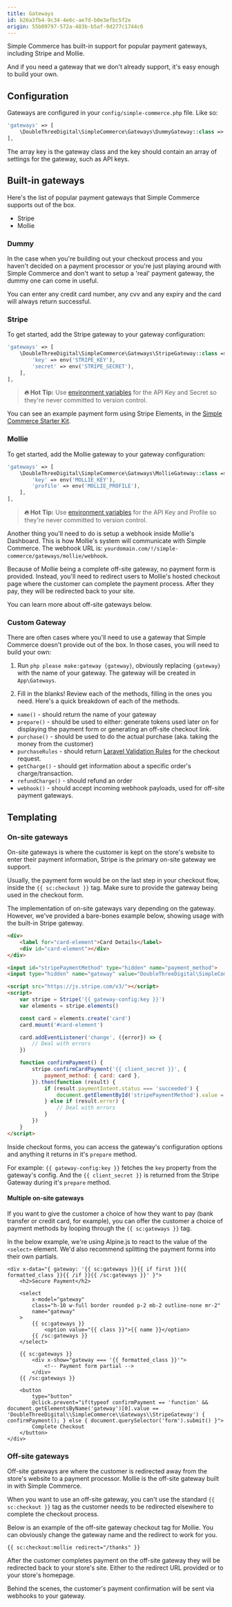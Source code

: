 ```yaml
---
title: Gateways
id: b26a3fb4-9c34-4e6c-ae7d-b0e3efbc5f2e
origin: 55b09797-572a-483b-b5af-9d277c1744c6
---
```

Simple Commerce has built-in support for popular payment gateways, including Stripe and Mollie.

And if you need a gateway that we don't already support, it's easy enough to build your own.

## Configuration

Gateways are configured in your `config/simple-commerce.php` file. Like so:

```php
'gateways' => [
    \DoubleThreeDigital\SimpleCommerce\Gateways\DummyGateway::class => [],
],
```

The array key is the gateway class and the key should contain an array of settings for the gateway, such as API keys.

## Built-in gateways

Here's the list of popular payment gateways that Simple Commerce supports out of the box.

* Stripe
* Mollie

### Dummy

In the case when you're building out your checkout process and you haven't decided on a payment processor or you're just playing around with Simple Commerce and don't want to setup a 'real' payment gateway, the dummy one can come in useful.

You can enter any credit card number, any cvv and any expiry and the card will always return successful.

### Stripe

To get started, add the Stripe gateway to your gateway configuration:

```php
'gateways' => [
	\DoubleThreeDigital\SimpleCommerce\Gateways\StripeGateway::class => [
    	'key' => env('STRIPE_KEY'),
        'secret' => env('STRIPE_SECRET'),
    ],
],
```

> **🔥 Hot Tip:** Use [environment variables](https://statamic.dev/configuration#environment-variables) for the API Key and Secret so they're never committed to version control.

You can see an example payment form using Stripe Elements, in the [Simple Commerce Starter Kit](https://github.com/doublethreedigital/sc-starter-kit/blob/master/resources/views/checkout/gateways/_stripe.antlers.html).

### Mollie

To get started, add the Mollie gateway to your gateway configuration:

```php
'gateways' => [
	\DoubleThreeDigital\SimpleCommerce\Gateways\MollieGateway::class => [
    	'key' => env('MOLLIE_KEY'),
        'profile' => env('MOLLIE_PROFILE'),
    ],
],
```

> **🔥 Hot Tip:** Use [environment variables](https://statamic.dev/configuration#environment-variables) for the API Key and Profile so they're never committed to version control.

Another thing you'll need to do is setup a webhook inside Mollie's Dashboard. This is how Mollie's system will communicate with Simple Commerce. The webhook URL is: `yourdomain.com/!/simple-commerce/gateways/mollie/webhook`.

Because of Mollie being a complete off-site gateway, no payment form is provided. Instead, you'll need to redirect users to Mollie's hosted checkout page where the customer can complete the payment process. After they pay, they will be redirected back to your site.

You can learn more about off-site gateways below.

### Custom Gateway

There are often cases where you'll need to use a gateway that Simple Commerce doesn't provide out of the box. In those cases, you will need to build your own:

1. Run `php please make:gateway {gateway}`, obviously replacing `{gateway}` with the name of your gateway. The gateway will be created in `App\Gateways`.

2. Fill in the blanks! Review each of the methods, filling in the ones you need. Here's a quick breakdown of each of the methods.

* `name()` - should return the name of your gateway
* `prepare()` - should be used to either: generate tokens used later on for displaying the payment form or generating an off-site checkout link.
* `purchase()` - should be used to do the actual purchase (aka. taking the money from the customer)
* `purchaseRules` - should return [Laravel Validation Rules](https://laravel.com/docs/master/validation#available-validation-rules) for the checkout request.
* `getCharge()` - should get information about a specific order's charge/transaction.
* `refundCharge()` - should refund an order
* `webhook()` - should accept incoming webhook payloads, used for off-site payment gateways.

## Templating

### On-site gateways

On-site gateways is where the customer is kept on the store's website to enter their payment information, Stripe is the primary on-site gateway we support.

Usually, the payment form would be on the last step in your checkout flow, inside the `{{ sc:checkout }}` tag. Make sure to provide the gateway being used in the checkout form.

The implementation of on-site gateways vary depending on the gateway. However, we've provided a bare-bones example below, showing usage with the built-in Stripe gateway.

```html
<div>
    <label for="card-element">Card Details</label>
    <div id="card-element"></div>
</div>

<input id="stripePaymentMethod" type="hidden" name="payment_method">
<input type="hidden" name="gateway" value="DoubleThreeDigital\SimpleCommerce\Gateways\StripeGateway">

<script src="https://js.stripe.com/v3/"></script>
<script>
    var stripe = Stripe('{{ gateway-config:key }}')
    var elements = stripe.elements()

    const card = elements.create('card')
    card.mount('#card-element')

    card.addEventListener('change', ({error}) => {
        // Deal with errors
    })

    function confirmPayment() {
        stripe.confirmCardPayment('{{ client_secret }}', {
            payment_method: { card: card },
        }).then(function (result) {
          	if (result.paymentIntent.status === 'succeeded') {
            	document.getElementById('stripePaymentMethod').value = result.paymentIntent.payment_method
            } else if (result.error) {
             	// Deal with errors 
            }
        })
    }
</script>
```

Inside checkout forms, you can access the gateway's configuration options and anything it returns in it's `prepare` method. 

For example: `{{ gateway-config:key }}` fetches the `key` property from the gateway's config. And the `{{ client_secret }}` is returned from the Stripe Gateway during it's `prepare` method.

#### Multiple on-site gateways

If you want to give the customer a choice of how they want to pay (bank transfer or credit card, for example), you can offer the customer a choice of payment methods by looping through the `{{ sc:gateways }}` tag.

In the below example, we're using Alpine.js to react to the value of the `<select>` element. We'd also recommend splitting the payment forms into their own partials.

```
<div x-data="{ gateway: '{{ sc:gateways }}{{ if first }}{{ formatted_class }}{{ /if }}{{ /sc:gateways }}' }">
	<h2>Secure Payment</h2>

	<select 
    	x-model="gateway" 
        class="h-10 w-full border rounded p-2 mb-2 outline-none mr-2" 
        name="gateway"
    >
		{{ sc:gateways }}
			<option value="{{ class }}">{{ name }}</option>
		{{ /sc:gateways }}
	</select>
    
    {{ sc:gateways }}
		<div x-show="gateway === '{{ formatted_class }}'">
			<!-- Payment form partial -->
		</div>
	{{ /sc:gateways }}
    
    <button 
    	type="button"
        @click.prevent="if(typeof confirmPayment == 'function' && document.getElementsByName('gateway')[0].value == 'DoubleThreeDigital\\SimpleCommerce\\Gateways\\StripeGateway') { confirmPayment(); } else { document.querySelector('form').submit() }">
        Complete Checkout
	</button>
</div>
```

### Off-site gateways

Off-site gateways are where the customer is redirected away from the store's website to a payment processor. Mollie is the off-site gateway built in with Simple Commerce.

When you want to use an off-site gateway, you can't use the standard `{{ sc:checkout }}` tag as the customer needs to be redirected elsewhere to complete the checkout process.

Below is an example of the off-site gateway checkout tag for Mollie. You can obviously change the gateway name and the redirect to work for you.

```
{{ sc:checkout:mollie redirect="/thanks" }}
```

After the customer completes payment on the off-site gateway they will be redirected back to your store's site. Either to the redirect URL provided or to your store's homepage. 

Behind the scenes, the customer's payment confirmation will be sent via webhooks to your gateway.